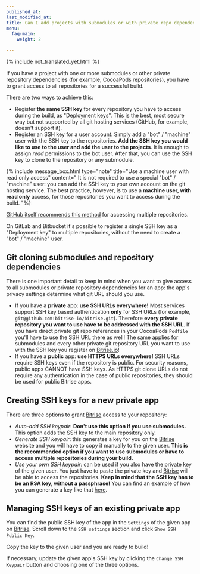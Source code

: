 ```yaml
---
published_at:
last_modified_at:
title: Can I add projects with submodules or with private repo dependencies?
menu:
  faq-main:
    weight: 2

---
```

{% include not_translated_yet.html %}

If you have a project with one or more submodules
or other private repository dependencies (for example, CocoaPods repositories), you have to grant access to all repositories for a successful build.

There are two ways to achieve this:

* Register **the same SSH key** for every repository you have to access during the build,
  as "Deployment keys". This is the best, most secure way but not supported by all git hosting services (GitHub, for example, doesn't support it).
* Register an SSH key for a user account. Simply add a "bot" / "machine" user with the SSH key to the repositories. **Add the SSH key you would like to use to the user and add the user to the projects**. It is enough to assign _read_ permissions to the bot user. After that, you can use the SSH key to clone to the repository or any submodule.

{% include message_box.html type="note" title="Use a machine user with read only access" content=" It is not required to use a special \"bot\" / \"machine\" user: you can add the SSH key to your own account on the git hosting service. The best practice, however, is to use a **machine user, with** **read only** access, for those repositories you want to access during the build. "%} 

[GitHub itself recommends this method](https://developer.github.com/v3/guides/managing-deploy-keys/#machine-users) for accessing multiple repositories.

On GitLab and Bitbucket it's possible to register a single SSH key
as a "Deployment key" to multiple repositories, without the need to create a "bot" / "machine" user.

## Git cloning submodules and repository dependencies

There is one important detail to keep in mind when you want to give access to all submodules or private repository dependencies for an app: the app's privacy settings determine what git URL should you use.

* If you have a **private** app: **use SSH URLs everywhere!** Most services support SSH key based authentication **only** for SSH URLs
  (for example, `git@github.com:bitrise-io/bitrise.git`).
  Therefore **every private repository you want to use have to be addressed with the SSH URL**.
  If you have direct private git repo references in your CocoaPods `Podfile` you'll have to
  use the SSH URL there as well! The same applies for submodules and every other private
  git repository URL you want to use with the SSH key you register on [Bitrise.io](https://www.bitrise.io/)!
* If you have a **public** app: **use HTTPS URLs everywhere!** SSH URLs require SSH keys even if the repository is public. For security reasons, public apps CANNOT have SSH keys. As HTTPS git clone URLs do not require any authentication in the case of public repositories, they should be used for public Bitrise apps.

## Creating SSH keys for a new private app

There are three options to grant [Bitrise](https://www.bitrise.io) access to your repository:

* _Auto-add SSH keypair_: **Don't use this option if you use submodules.**
  This option adds the SSH key to the main repository only.
* _Generate SSH keypair_: this generates a key for you on the [Bitrise](https://www.bitrise.io) website and you will have to copy it manually to the given user.
  **This is the recommended option if you want to use submodules or have to access multiple repositories during your build.**
* _Use your own SSH keypair_: can be used if you also have the private key of the given user.
  You just have to paste the private key and [Bitrise](https://www.bitrise.io) will be able to access the repositories.
  **Keep in mind that the SSH key has to be an RSA key, without a passphrase!**
  You can find an example of how you can generate a key like that [here](/faq/how-to-generate-ssh-keypair/).

## Managing SSH keys of an existing private app

You can find the public SSH key of the app in the `Settings` of the given
app on [Bitrise](https://www.bitrise.io). Scroll down to the `SSH settings` section
and click `Show SSH Public Key`.

Copy the key to the given user and you are ready to build!

If necessary, update the given app's SSH key by clicking the `Change SSH Keypair` button
and choosing one of the three options.